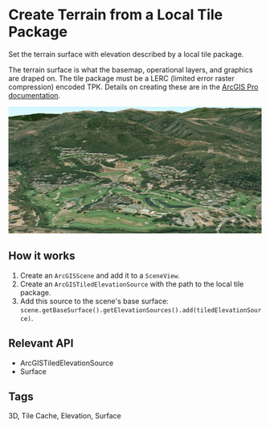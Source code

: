 # Create Terrain from a Local Tile Package

Set the terrain surface with elevation described by a local tile package.

The terrain surface is what the basemap, operational layers, and graphics are draped on. The tile package must be a LERC (limited error raster compression) encoded TPK. Details on creating these are in the <a href="https://pro.arcgis.com/en/pro-app/help/sharing/overview/tile-package.htm">ArcGIS Pro documentation</a>.

![](CreateTerrainSurfaceFromLocalTilePackage.png)

## How it works

1.  Create an `ArcGISScene` and add it to a `SceneView`.
2.  Create an `ArcGISTiledElevationSource` with the path to the local tile package.
3.  Add this source to the scene's base surface: `scene.getBaseSurface().getElevationSources().add(tiledElevationSource)`.

## Relevant API

*   ArcGISTiledElevationSource
*   Surface

<h2 id="tags">Tags</h2>
3D, Tile Cache, Elevation, Surface
